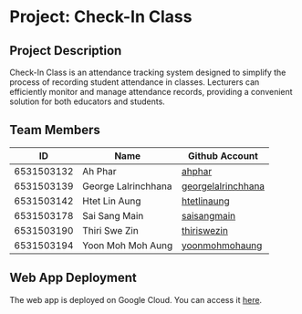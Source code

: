 # Project: Check-In Class

## Project Description

Check-In Class is an attendance tracking system designed to simplify the process of recording student attendance in classes. Lecturers can efficiently monitor and manage attendance records, providing a convenient solution for both educators and students.

## Team Members

| ID          | Name                   | Github Account             |
|-------------|------------------------|----------------------------|
| 6531503132  | Ah Phar                | [ahphar](https://github.com/ahpharjr)                |
| 6531503139  | George Lalrinchhana    | [georgelalrinchhana](https://github.com/GeorgeLrc)   |
| 6531503142  | Htet Lin Aung          | [htetlinaung](https://github.com/htetlinaung)        |
| 6531503178  | Sai Sang Main          | [saisangmain](https://github.com/SAISENGMAIN)        |
| 6531503190  | Thiri Swe Zin          | [thiriswezin](https://github.com/Thiriszin)          |
| 6531503194  | Yoon Moh Moh Aung      | [yoonmohmohaung](https://github.com/6531503194)      |

## Web App Deployment

The web app is deployed on Google Cloud. You can access it [here](https://your-google-cloud-app-url).
